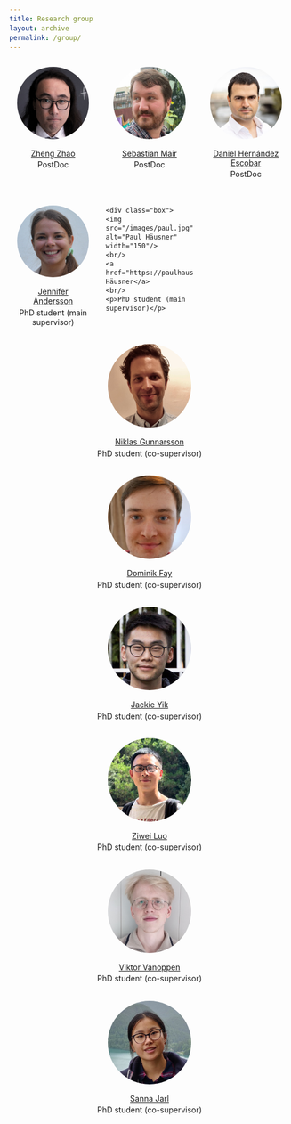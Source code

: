 ```yaml
---
title: Research group
layout: archive
permalink: /group/
---
```


<style>
img {
  object-fit: cover;
  border-radius: 50%;
  margin-bottom: 1em;
}

.wrapper {
  max-width: 1200px;
  margin: 0 auto;
  display: grid;
  grid-gap: 1rem;
}

@media (min-width: 600px) {
  .wrapper { grid-template-columns: repeat(2, 1fr); }
}

@media (min-width: 900px) {
  .wrapper { grid-template-columns: repeat(3, 1fr); }
}

.box {
  padding: 1em;
  text-align: center;
}

.box p {
  margin: 0.25em;
}
</style>


<div class="wrapper">

  <div class="box">
    <img src="/images/zheng.jpg" alt="Zheng Zhao" width="150"/>
    <br/>
    <a href="https://zz.zabemon.com/">Zheng Zhao</a>
    <br/>
    <p>PostDoc</p>
  </div>

  <div class="box">
    <img src="/images/sebastian.jpg" alt="Sebastian Mair" width="150"/>
    <br/>
    <a href="https://smair.github.io/">Sebastian Mair</a>
    <br/>
    <p>PostDoc</p>
  </div>

  <div class="box">
    <img src="/images/daniel.jpg" alt="Daniel Hernández Escobar" width="150"/>
    <br/>
    <a href="https://www.it.uu.se/katalog/danes793">Daniel Hernández Escobar</a>
    <br/>
    <p>PostDoc</p>
  </div>

  <div class="box">
  	<img src="/images/jennifer.jpg" alt="Jennifer Andersson" width="150"/>
  	<br/>
  	<a href="https://www.it.uu.se/katalog/jenan985">Jennifer Andersson</a>
  	<br/>
  	<p>PhD student (main supervisor)</p>
  </div>

    <div class="box">
  	<img src="/images/paul.jpg" alt="Paul Häusner" width="150"/>
  	<br/>
  	<a href="https://paulhausner.github.io">Paul Häusner</a>
  	<br/>
  	<p>PhD student (main supervisor)</p>
  </div>

  <div class="box">
	<img src="/images/niklas.jpg" alt="Niklas Gunnarsson" width="150"/>
  	<br/>
  	<a href="https://katalog.uu.se/empinfo/?id=N18-2523">Niklas Gunnarsson</a>
  	<br/>
  	<p>PhD student (co-supervisor)</p>
  </div>

  <div class="box">
	<img src="/images/dominik.jpg" alt="Dominik Fay" width="150"/>
  	<br/>
  	<a href="https://www.kth.se/profile/dominikf">Dominik Fay</a>
  	<br/>
  	<p>PhD student (co-supervisor)</p>
  </div>

  <div class="box">
	<img src="/images/jackie.jpg" alt="Jackie Yik" width="150"/>
  	<br/>
  	<a href="https://katalog.uu.se/profile/?id=N21-1121">Jackie Yik</a>
  	<br/>
  	<p>PhD student (co-supervisor)</p>
  </div>

  <div class="box">
	<img src="/images/Ziwei.png" alt="Ziwei Luo" width="150"/>
  	<br/>
  	<a href="https://algolzw.github.io/">Ziwei Luo</a>
  	<br/>
  	<p>PhD student (co-supervisor)</p>
  </div>

  <div class="box">
	<img src="/images/Viktor.png" alt="Viktor Vanoppen" width="150"/>
  	<br/>
  	<a href="https://www.katalog.uu.se/empinfo/?id=N19-461">Viktor Vanoppen</a>
  	<br/>
  	<p>PhD student (co-supervisor)</p>
  </div>

  <div class="box">
	<img src="/images/Sanna.jpg" alt="Sanna Jarl" width="150"/>
  	<br/>
  	<a href="https://www.ri.se/en/person/sanna-jarl">Sanna Jarl</a>
  	<br/>
  	<p>PhD student (co-supervisor)</p>
  </div>

</div>

